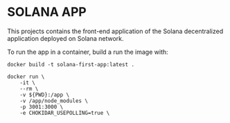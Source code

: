 # SOLANA APP

This projects contains the front-end application of the Solana decentralized application deployed on Solana network.

To run the app in a container, build a run the image with:

```
docker build -t solana-first-app:latest .

docker run \
    -it \
    --rm \
    -v ${PWD}:/app \
    -v /app/node_modules \
    -p 3001:3000 \
    -e CHOKIDAR_USEPOLLING=true \
```
